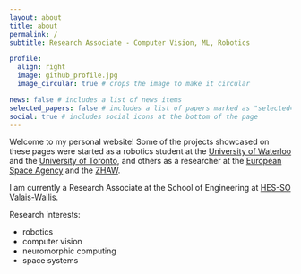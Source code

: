 ```yaml
---
layout: about
title: about
permalink: /
subtitle: Research Associate - Computer Vision, ML, Robotics

profile:
  align: right
  image: github_profile.jpg
  image_circular: true # crops the image to make it circular

news: false # includes a list of news items
selected_papers: false # includes a list of papers marked as "selected={true}"
social: true # includes social icons at the bottom of the page
---
```


Welcome to my personal website! Some of the projects showcased on these pages were started as a robotics student at the [University of Waterloo](https://uwaterloo.ca/) and the [University of Toronto](https://www.utoronto.ca), and others as a researcher at the [European Space Agency](https://www.esa.int) and the [ZHAW](https://www.zhaw.ch/en/university/).

I am currently a Research Associate at the School of Engineering at [HES-SO Valais-Wallis](https://www.hevs.ch/en).

Research interests:
- robotics
- computer vision
- neuromorphic computing
- space systems
